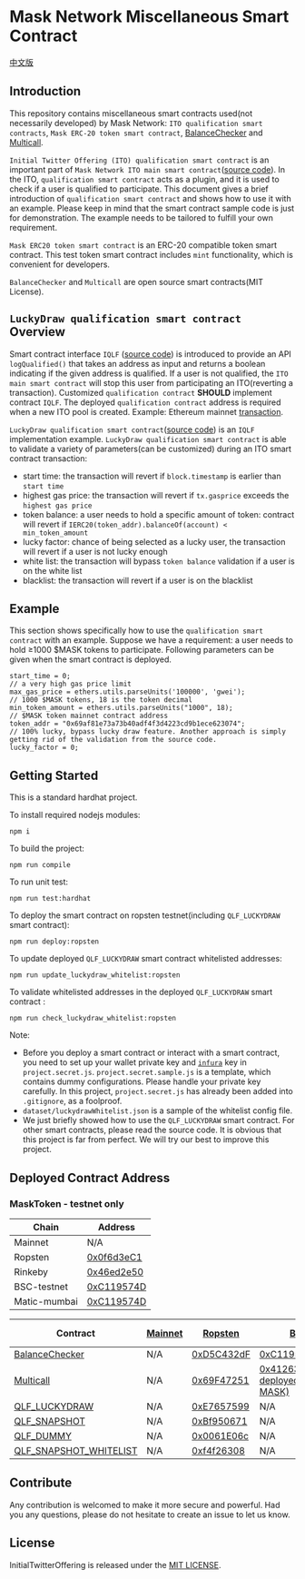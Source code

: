 # Mask Network Miscellaneous Smart Contract

[中文版](./README_Chinese.md)

## Introduction

This repository contains miscellaneous smart contracts used(not necessarily developed) by Mask Network: `ITO qualification smart contracts`, `Mask ERC-20 token smart contract`, [BalanceChecker](https://github.com/wbobeirne/eth-balance-checker) and [Multicall](https://github.com/makerdao/multicall).

`Initial Twitter Offering (ITO) qualification smart contract` is an important part of `Mask Network ITO main smart contract`([source code](https://github.com/DimensionDev/InitialTwitterOffering/blob/master/contracts/ito.sol)). In the ITO, `qualification smart contract` acts as a plugin, and it is used to check if a user is qualified to participate. This document gives a brief introduction of `qualification smart contract` and shows how to use it with an example. Please keep in mind that the smart contract sample code is just for demonstration. The example needs to be tailored to fulfill your own requirement.

`Mask ERC20 token smart contract` is an ERC-20 compatible token smart contract. This test token smart contract includes `mint` functionality, which is convenient for developers.

`BalanceChecker` and `Multicall` are open source smart contracts(MIT License).

## `LuckyDraw qualification smart contract` Overview

Smart contract interface `IQLF` ([source code](https://github.com/DimensionDev/InitialTwitterOffering/blob/master/contracts/IQLF.sol)) is introduced to provide an API `logQualified()` that takes an address as input and returns a boolean indicating if the given address is qualified. If a user is not qualified, the `ITO main smart contract` will stop this user from participating an ITO(reverting a transaction). Customized `qualification contract` **SHOULD** implement contract `IQLF`. The deployed `qualification contract` address is required when a new ITO pool is created. Example: Ethereum mainnet [transaction](https://etherscan.io/tx/0xe27452456bdaa0e0dfdb099c5d8d94a15dd56d43568c80b479ad3018788783f8).

`LuckyDraw qualification smart contract`([source code](https://github.com/DimensionDev/qualification/blob/master/contracts/qualification_luckydraw.sol)) is an `IQLF` implementation example. `LuckyDraw qualification smart contract` is able to validate a variety of parameters(can be customized) during an ITO smart contract transaction:
- start time: the transaction will revert if `block.timestamp` is earlier than `start time`
- highest gas price: the transaction will revert if `tx.gasprice` exceeds the `highest gas price`
- token balance: a user needs to hold a specific amount of token: contract will revert if `IERC20(token_addr).balanceOf(account) < min_token_amount`
- lucky factor: chance of being selected as a lucky user, the transaction will revert if a user is not lucky enough
- white list: the transaction will bypass `token balance` validation if a user is on the white list
- blacklist: the transaction will revert if a user is on the blacklist

## Example

This section shows specifically how to use the `qualification smart contract` with an example. Suppose we have a requirement: a user needs to hold ≥1000 $MASK tokens to participate. Following parameters can be given when the smart contract is deployed.

```
start_time = 0;
// a very high gas price limit
max_gas_price = ethers.utils.parseUnits('100000', 'gwei');
// 1000 $MASK tokens, 18 is the token decimal
min_token_amount = ethers.utils.parseUnits("1000", 18);
// $MASK token mainnet contract address
token_addr = "0x69af81e73a73b40adf4f3d4223cd9b1ece623074";
// 100% lucky, bypass lucky draw feature. Another approach is simply getting rid of the validation from the source code.
lucky_factor = 0;
```

## Getting Started

This is a standard hardhat project.

To install required nodejs modules:
```shell
npm i
```

To build the project:
```
npm run compile
```

To run unit test:
```
npm run test:hardhat
```

To deploy the smart contract on ropsten testnet(including `QLF_LUCKYDRAW` smart contract):
```
npm run deploy:ropsten
```

To update deployed `QLF_LUCKYDRAW` smart contract whitelisted addresses:
```
npm run update_luckydraw_whitelist:ropsten
```

To validate whitelisted addresses in the deployed `QLF_LUCKYDRAW` smart contract :
```
npm run check_luckydraw_whitelist:ropsten
```

Note:
- Before you deploy a smart contract or interact with a smart contract, you need to set up your wallet private key and [`infura`](https://infura.io/) key in `project.secret.js`. `project.secret.sample.js` is a template, which contains dummy configurations. Please handle your private key carefully. In this project, `project.secret.js` has already been added into `.gitignore`, as a foolproof.
- `dataset/luckydrawWhitelist.json` is a sample of the whitelist config file.
- We just briefly showed how to use the `QLF_LUCKYDRAW` smart contract. For other smart contracts, please read the source code. It is obvious that this project is far from perfect. We will try our best to improve this project.

## Deployed Contract Address

### MaskToken - testnet only

| Chain | Address |
| ----- | ------- |
| Mainnet | N/A |
| Ropsten | [0x0f6d3eC1](https://ropsten.etherscan.io/address/0x0f6d3ec17ad4be4641fff47b98d970a2845c1365) |
| Rinkeby | [0x46ed2e50](https://rinkeby.etherscan.io/address/0x46ed2e50a9f27de0dc47b04e7580e8e91fce7246) |
| BSC-testnet | [0xC119574D](https://testnet.bscscan.com/address/0xC119574D5Fb333F5AC018658D4d8b5035E16bf39) |
| Matic-mumbai | [0xC119574D](https://explorer-mumbai.maticvigil.com/address/0xC119574D5Fb333F5AC018658D4d8b5035E16bf39) |


| Contract | [Mainnet](https://etherscan.io/) | [Ropsten](https://ropsten.etherscan.io/) | [BSC](https://bscscan.com/) |[BSC-testnet](https://testnet.bscscan.com/) | [Matic](https://matic.network/) | [Matic-mumbai](https://explorer-mumbai.maticvigil.com/) |
|---|---|---|---|---|---|---|
| [BalanceChecker](contracts/BalanceChecker.sol) | N/A | [0xD5C432dF](https://ropsten.etherscan.io/address/0xD5C432dFbDEcB6068583BC5241D1b308D70721a4) | [0xC119574D](https://bscscan.com/address/0xC119574D5Fb333F5AC018658D4d8b5035E16bf39) | [0x7f004a42](https://testnet.bscscan.com/address/0x7f004a42D760Eb68eB95Fa50f739917675181fCA) | [0x6cc1b105](https://explorer-mainnet.maticvigil.com/address/0x6cc1b1058F9153358278C35E0b2D382f1585854B) | [0xFEd05EE9](https://explorer-mumbai.maticvigil.com/address/0xFEd05EE9b7DdbAb97Abc55e27EF95C7c14688Aad) |
| [Multicall](contracts/Multicall.sol) | N/A | [0x69F47251](https://ropsten.etherscan.io/address/0x69F47251bAa9Ee4568Aba01Bc7B61720ba6caCef) | [0x41263cba(NOT deployed by MASK)](https://bscscan.com/address/0x41263cba59eb80dc200f3e2544eda4ed6a90e76c) | [0x6cc1b105](https://testnet.bscscan.com/address/0x6cc1b1058F9153358278C35E0b2D382f1585854B) | [0xC119574D](https://explorer-mainnet.maticvigil.com/address/0xC119574D5Fb333F5AC018658D4d8b5035E16bf39) | [0x6B70EC65](https://explorer-mumbai.maticvigil.com/address/0x6B70EC653c4331bdD0D0DCC7C941eb594e69a91d) |
| [QLF_LUCKYDRAW](contracts/luckydraw.sol) | N/A | [0xE7657599](https://ropsten.etherscan.io/address/0xE7657599B8323D50635FFaDA3a1302b3239c611b) | N/A | [0x2cB220F9](https://testnet.bscscan.com/address/0x2cB220F925E603A04BEE05F210252120deBA29d7) | N/A | [0x913975af](https://explorer-mumbai.maticvigil.com/address/0x913975af2Bb8a6Be4100D7dc5e9765B77F6A5d6c) |
| [QLF_SNAPSHOT](contracts/snapshot.sol) | N/A | [0xBf950671](https://ropsten.etherscan.io/address/0xBf9506714bDAd0ecc968804D1a5f1FD0Be2C8044) | N/A | [0xBf950671](https://testnet.bscscan.com/address/0xBf9506714bDAd0ecc968804D1a5f1FD0Be2C8044) | N/A | [0x2B0f2083](https://explorer-mumbai.maticvigil.com/address/0x2B0f2083be3Cea0B75d97B4993f0A99cDE1A1e61) |
| [QLF_DUMMY](contracts/dummy.sol) | N/A | [0x0061E06c](https://ropsten.etherscan.io/address/0x0061E06c9f640a03C4981f43762d2AE5e03873c5) | N/A | [0x0061E06c](https://testnet.bscscan.com/address/0x0061E06c9f640a03C4981f43762d2AE5e03873c5) | N/A | [0xe7a945e9](https://explorer-mumbai.maticvigil.com/address/0xe7a945e915E7c17f3263b03ac1bb84fb89410c3a) |
| [QLF_SNAPSHOT_WHITELIST](contracts/snapshot_whitelist.sol) | N/A | [0xf4f26308](https://ropsten.etherscan.io/address/0xf4f26308Bd5bb11152F4b921ebE4C45441c69230) | N/A | [0xf4f26308](https://testnet.bscscan.com/address/0xf4f26308Bd5bb11152F4b921ebE4C45441c69230) | N/A | [0x9b3649eC](https://explorer-mumbai.maticvigil.com/address/0x9b3649eC8C9f68484acC76D437B145a4e58Bf2A2) |


## Contribute

Any contribution is welcomed to make it more secure and powerful. Had you any questions, please do not hesitate to create an issue to let us know.

## License

InitialTwitterOffering is released under the [MIT LICENSE](LICENSE).